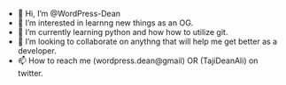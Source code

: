 - 👋 Hi, I’m @WordPress-Dean
- 👀 I’m interested in learnng new things as an OG. 
- 🌱 I’m currently learning python and how how to utilize git.
- 💞️ I’m looking to collaborate on anythng that will help me get better as a developer.
- 📫 How to reach me (wordpress.dean@gmail) OR (TajiDeanAli) on twitter. 

<!---
WordPress-Dean/WordPress-Dean is a ✨ special ✨ repository because its `README.md` (this file) appears on your GitHub profile.
You can click the Preview link to take a look at your changes.
--->
